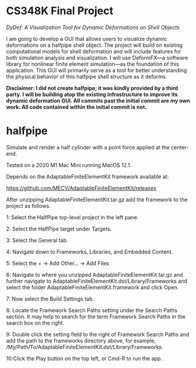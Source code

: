 # CS348K Final Project

_DyDef: A Visualization Tool for Dynamic Deformations on Shell Objects_

I am going to develop a GUI that allows users to visualize dynamic deformations on a halfpipe shell object. The project will build on existing computational models for shell deformation and will include features for both simulation analysis and visualization. I will use DeformFX—a software library for nonlinear finite element simulation—as the foundation of this application. This GUI will primarily serve as a tool for better understanding the physical behavior of this halfpipe shell structure as it deforms.

**Disclaimer: I did not create halfpipe; it was kindly provided by a third party. I will be building atop the existing infrastructure to improve its dynamic deformation GUI. All commits past the initial commit are my own work. All code contained within the initial commit is not.**

# halfpipe

Simulate and render a half cylinder with a point force applied at the
center-end.

Tested on a 2020 M1 Mac Mini running MacOS 12.1.
                                                                              
Depends on the AdaptableFiniteElementKit framework available at:

https://github.com/MECV/AdaptableFiniteElementKit/releases

After unzipping AdaptableFiniteElementKit.tar.gz add the framework
to the project as follows.

1: Select the HalfPipe top-level project in the left pane.

2: Select the HalfPipe target under Targets.

3: Select the General tab.

4: Navigate down to Frameworks, Libraries, and Embedded Content.

5: Select the + -> Add Other... -> Add Files

6: Navigate to where you unzipped AdaptableFiniteElementKit.tar.gz and
   further navigate to AdaptableFiniteElementKit.dst/Library/Frameworks
   and select the folder AdaptableFiniteElementKit.framework and click
   Open.
   
7: Now select the Build Settings tab.

8: Locate the Framework Search Paths setting under the Search Paths
   section.  It may help to search for the term Framework Search Paths
   in the search box on the right.
   
9: Double click the setting field to the right of Framework Search Paths
   and add the path to the frameworks directory above, for example,
   /My/Path/To/AdaptableFiniteElementKit.dst/Library/Frameworks.
   
10:Click the Play button on the top left, or Cmd-R to run the app.
